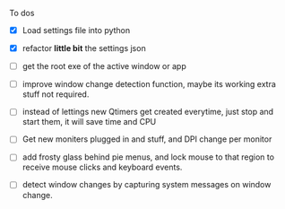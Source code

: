 To dos

- [x] Load settings file into python
- [x] refactor **little bit** the settings json
- [ ] get the root exe of the active window or app
- [ ] improve window change detection function, maybe its working extra stuff not required.
- [ ] instead of lettings new Qtimers get created everytime, just stop and start them, it will save time and CPU
- [ ] Get new moniters plugged in and stuff, and DPI change per monitor
- [ ] add frosty glass behind pie menus, and lock mouse to that region to receive mouse clicks and keyboard events.
- [ ] detect window changes by capturing system messages on window change.

